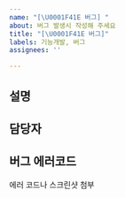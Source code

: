```yaml
---
name: "[\U0001F41E 버그] "
about: 버그 발생시 작성해 주세요
title: "[\U0001F41E 버그]"
labels: 기능개발, 버그
assignees: ''

---
```


## 설명

## 담당자

## 버그 에러코드
에러 코드나 스크린샷 첨부
